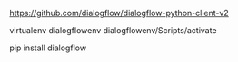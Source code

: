 
https://github.com/dialogflow/dialogflow-python-client-v2


virtualenv dialogflowenv
dialogflowenv/Scripts/activate


pip install dialogflow
